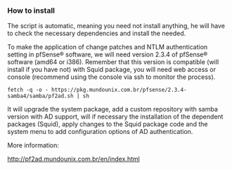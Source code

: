 ### How to install

The script is automatic, meaning you need not install anything, he will have to check the necessary dependencies and install the needed.

To make the application of change patches and NTLM authentication setting in pfSense® software, we will need version 2.3.4 of pfSense® software (amd64 or i386). Remember that this version is compatible (will install if you have not) with Squid package, you will need web access or console (recommend using the console via ssh to monitor the process).

```
fetch -q -o - https://pkg.mundounix.com.br/pfsense/2.3.4-samba4/samba/pf2ad.sh | sh
```

It will upgrade the system package, add a custom repository with samba version with AD support, will if necessary the installation of the dependent packages (Squid), apply changes to the Squid package code and the system menu to add configuration options of AD authentication.

More information:

http://pf2ad.mundounix.com.br/en/index.html
